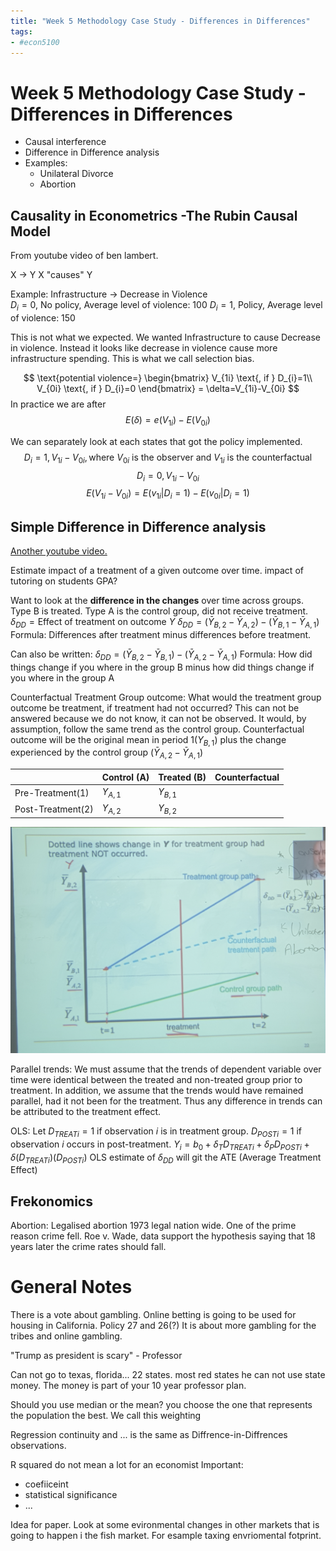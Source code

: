```yaml
---
title: "Week 5 Methodology Case Study - Differences in Differences"
tags:
- #econ5100
---
```

# Week 5 Methodology Case Study - Differences in Differences
- Causal interference
- Difference in Difference analysis
- Examples:
	- Unilateral Divorce
	- Abortion

## Causality in Econometrics -The Rubin Causal Model
From youtube video of ben lambert.

X -> Y
X "causes" Y

Example:
Infrastructure -> Decrease in Violence  
$D_i=0$, No policy, Average level of violence: 100
$D_i=1$,  Policy, Average level of violence: 150

This is not what we expected. We wanted Infrastructure to cause Decrease in violence. Instead it looks like decrease in violence cause more infrastructure spending. This is what we call selection bias.

$$
\text{potential violence=}
\begin{bmatrix}
V_{1i} \text{, if } D_{i}=1\\
V_{0i} \text{, if } D_{i}=0
\end{bmatrix}
= \delta=V_{1i}-V_{0i}
$$
In practice we are after
$$E(\delta) = e(V_{1i})-E(V_{0i})$$

We can separately look at each states that got the policy implemented.
$$D_i=1, V_{1i}-V_{0i}, \text{where } V_{0i} \text{ is the observer and } V_{1i} \text{ is the counterfactual}$$
$$D_i=0, V_{1i}-V_{0i}$$
$$E(V_{1i}-V_{0i}) = E(v_{1i}|D_i=1)-E(v_{0i}|D_i=1)$$

## Simple Difference in Difference analysis
[Another youtube video.](https://www.youtube.com/watch?v=Q5QOCMIwjbg&ab_channel=MikeJonasEconometrics)

Estimate impact of a treatment of a given outcome over time. impact of tutoring on students GPA?

Want to look at the **difference in the changes** over time across groups.
Type B is treated.
Type A is the control group, did not receive treatment.
$\delta_{DD} =\text{Effect of treatment on outcome } Y$
$\delta_{DD} =(\bar{Y}_{B,2}-\bar{Y}_{A,2})-(\bar{Y}_{B,1}-\bar{Y}_{A,1})$
Formula: Differences after treatment minus differences before treatment.

Can also be written:
$\delta_{DD} =(\bar{Y}_{B,2}-\bar{Y}_{B,1})-(\bar{Y}_{A,2}-\bar{Y}_{A,1})$
Formula: How did things change if you where in the group B minus how did things change if you where in the group A

Counterfactual Treatment Group outcome:
What would the treatment group outcome be treatment, if treatment had not occurred? This can not be answered because we do not know, it can not be observed.
It would, by assumption, follow the same trend as the control group. 
Counterfactual outcome will be the original mean in period 1($Y_{B,1}$) plus the change experienced by the control group ($\bar{Y}_{A,2}-\bar{Y}_{A,1}$)

|                  | Control (A) | Treated (B) | Counterfactual |
| ---------------- | ----------- | ----------- | -------------- |
| Pre-Treatment(1) |$Y_{A,1}$             |$Y_{B,1}$             |                |
| Post-Treatment(2)|$Y_{A,2}$             |$Y_{B,2}$             |                |
![](attachments/Pasted%20image%2020220927192205.png)

Parallel trends:
We must assume that the trends of dependent variable over time were identical between the treated and non-treated group prior to treatment.
In addition, we assume that the trends would have remained parallel, had it not been for the treatment. Thus any difference in trends can be attributed to the treatment effect.

OLS:
Let $D_{TREATi}=1$ if observation $i$ is in treatment group. $D_{POSTi}=1$ if observation $i$ occurs in post-treatment.
$Y_i=b_0 + \delta_T D_{TREATi} + \delta_P D_{POSTi} + \delta (D_{TREATi})(D_{POSTi})$
OLS estimate of $\delta_{DD}$ will git the ATE (Average Treatment Effect)

## Frekonomics 
Abortion:
Legalised abortion 1973 legal nation wide. One of the prime reason crime fell. 
Roe v. Wade, data support the hypothesis saying that 18 years later the crime rates should fall. 
# General Notes
There is a vote about gambling.
Online betting is going to be used for housing in California.
Policy 27 and 26(?)
It is about more gambling for the tribes and online gambling.

"Trump as president is scary" - Professor

Can not go to texas, florida... 22 states. most red states he can not use state money. The money is part of your 10 year professor plan.


Should you use median or the mean?
you choose the one that represents the population the best. We call this weighting


Regression continuity and ... is the same as Diffrence-in-Diffrences observations.

R squared do not mean a lot for an economist
Important:
- coefiiceint
- statistical significance
- ...

Idea for paper. Look at some evironmental changes in other markets that is going to happen i the fish market. For esample taxing envriomental fotprint.

 



